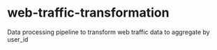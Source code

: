 # web-traffic-transformation
Data processing pipeline to transform web traffic data to aggregate by user_id
